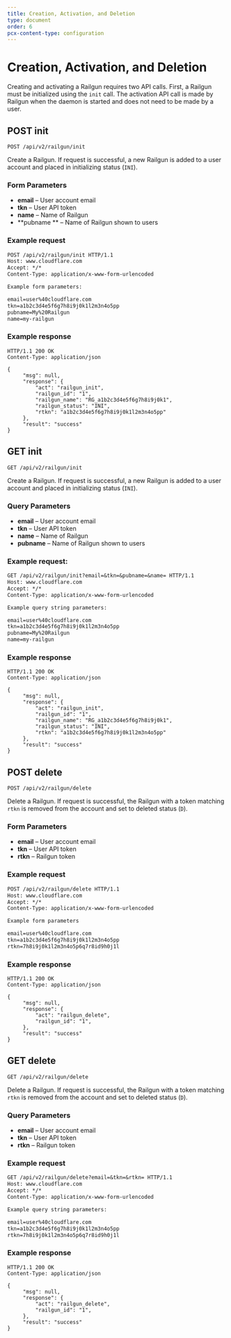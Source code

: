 ```yaml
---
title: Creation, Activation, and Deletion
type: document
order: 6
pcx-content-type: configuration
---
```


# Creation, Activation, and Deletion
Creating and activating a Railgun requires two API calls. First, a Railgun must be initialized using the `init` call. The activation API call is made by Railgun when the daemon is started and does not need to be made by a user.

## POST init
`POST /api/v2/railgun/init`  

Create a Railgun. If request is successful, a new Railgun is added to a user account and placed in initializing status (`INI`).

### Form Parameters
 	
* **email** – User account email
* **tkn** – User API token
* **name** – Name of Railgun
* **pubname ** – Name of Railgun shown to users

### Example request
```txt
POST /api/v2/railgun/init HTTP/1.1
Host: www.cloudflare.com
Accept: */*
Content-Type: application/x-www-form-urlencoded

Example form parameters:

email=user%40cloudflare.com
tkn=a1b2c3d4e5f6g7h8i9j0k1l2m3n4o5pp
pubname=My%20Railgun
name=my-railgun
```

### Example response
```
HTTP/1.1 200 OK
Content-Type: application/json

{
     "msg": null,
     "response": {
         "act": "railgun_init",
         "railgun_id": "1",
         "railgun_name": "RG_a1b2c3d4e5f6g7h8i9j0k1",
         "railgun_status": "INI",
         "rtkn": "a1b2c3d4e5f6g7h8i9j0k1l2m3n4o5pp"
     },
     "result": "success"
}
```

## GET init
`GET /api/v2/railgun/init`

Create a Railgun. If request is successful, a new Railgun is added to a user account and placed in initializing status (`INI`).

### Query Parameters
 	
* **email** – User account email
* **tkn** – User API token
* **name** – Name of Railgun
* **pubname** – Name of Railgun shown to users

### Example request:
```txt
GET /api/v2/railgun/init?email=&tkn=&pubname=&name= HTTP/1.1
Host: www.cloudflare.com
Accept: */*
Content-Type: application/x-www-form-urlencoded

Example query string parameters:

email=user%40cloudflare.com
tkn=a1b2c3d4e5f6g7h8i9j0k1l2m3n4o5pp
pubname=My%20Railgun
name=my-railgun
```

### Example response
```
HTTP/1.1 200 OK
Content-Type: application/json

{
     "msg": null,
     "response": {
         "act": "railgun_init",
         "railgun_id": "1",
         "railgun_name": "RG_a1b2c3d4e5f6g7h8i9j0k1",
         "railgun_status": "INI",
         "rtkn": "a1b2c3d4e5f6g7h8i9j0k1l2m3n4o5pp"
     },
     "result": "success"
}
```

## POST delete
`POST /api/v2/railgun/delete`

Delete a Railgun. If request is successful, the Railgun with a token matching `rtkn` is removed from the account and set to deleted status (`D`).

### Form Parameters
 	
* **email** – User account email
* **tkn** – User API token
* **rtkn** – Railgun token

### Example request
```txt
POST /api/v2/railgun/delete HTTP/1.1
Host: www.cloudflare.com
Accept: */*
Content-Type: application/x-www-form-urlencoded

Example form parameters

email=user%40cloudflare.com
tkn=a1b2c3d4e5f6g7h8i9j0k1l2m3n4o5pp
rtkn=7h8i9j0k1l2m3n4o5p6q7r8id9h0j1l
```

### Example response
```
HTTP/1.1 200 OK
Content-Type: application/json

{
     "msg": null,
     "response": {
         "act": "railgun_delete",
         "railgun_id": "1",
     },
     "result": "success"
}
```

## GET delete

`GET /api/v2/railgun/delete`

Delete a Railgun. If request is successful, the Railgun with a token matching `rtkn` is removed from the account and set to deleted status (`D`).

### Query Parameters
 	
* **email** – User account email
* **tkn** – User API token
* **rtkn** – Railgun token

### Example request
```txt
GET /api/v2/railgun/delete?email=&tkn=&rtkn= HTTP/1.1
Host: www.cloudflare.com
Accept: */*
Content-Type: application/x-www-form-urlencoded

Example query string parameters:

email=user%40cloudflare.com
tkn=a1b2c3d4e5f6g7h8i9j0k1l2m3n4o5pp
rtkn=7h8i9j0k1l2m3n4o5p6q7r8id9h0j1l
```

### Example response
```
HTTP/1.1 200 OK
Content-Type: application/json

{
     "msg": null,
     "response": {
         "act": "railgun_delete",
         "railgun_id": "1",
     },
     "result": "success"
}
```